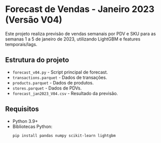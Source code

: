 # Forecast de Vendas - Janeiro 2023 (Versão V04)

Este projeto realiza previsão de vendas semanais por PDV e SKU para as semanas 1 a 5 de janeiro de 2023, utilizando LightGBM e features temporais/lags.

## Estrutura do projeto

- `forecast_v04.py` - Script principal de forecast.
- `transactions.parquet` - Dados de transações.
- `products.parquet` - Dados de produtos.
- `stores.parquet` - Dados de PDVs.
- `forecast_jan2023_V04.csv` - Resultado da previsão.

## Requisitos

- Python 3.9+
- Bibliotecas Python:
  ```bash
  pip install pandas numpy scikit-learn lightgbm
